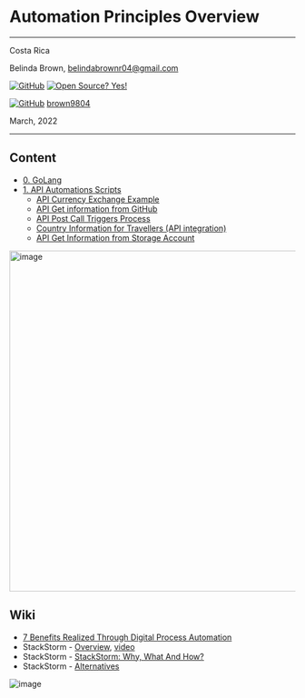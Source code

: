 # Automation Principles Overview

----------------------
Costa Rica

Belinda Brown, belindabrownr04@gmail.com

[![GitHub](https://badgen.net/badge/icon/github?icon=github&label)](https://github.com) [![Open Source? Yes!](https://badgen.net/badge/Open%20Source%20%3F/Yes%21/blue?icon=github)](https://github.com/Naereen/badges/)

[![GitHub](https://img.shields.io/badge/--181717?logo=github&logoColor=ffffff)](https://github.com/) [brown9804](https://github.com/brown9804)


March, 2022

----------------------

## Content 

- [0. GoLang](https://github.com/brown9804/SDLC-Cloud_Lpath/tree/main/Automation/0_golang)
- [1. API Automations Scripts](https://github.com/brown9804/SDLC-Cloud_Lpath/tree/main/Automation/1_api_automations)
  - [API Currency Exchange Example](https://github.com/brown9804/SDLC-Cloud_Lpath/tree/main/Automation/1_api_automations/0-api_curr_exchange_eg)
  - [API Get information from GitHub](https://github.com/brown9804/SDLC-Cloud_Lpath/tree/main/Automation/1_api_automations/1-api_get_info_github_eg)
  - [API Post Call Triggers Process](https://github.com/brown9804/SDLC-Cloud_Lpath/tree/main/Automation/1_api_automations/2-api_post_trigger_eg)
  - [Country Information for Travellers (API integration)](https://github.com/brown9804/SDLC-Cloud_Lpath/tree/main/Automation/1_api_automations/3_countryinfo_travellers)
  - [API Get Information from Storage Account](https://github.com/brown9804/SDLC-Cloud_Lpath/tree/main/Automation/1_api_automations/4_api_get_info_sa_eg)

<img width="600" alt="image" src="https://github.com/brown9804/SDLC-Cloud_Lpath/assets/24630902/5a0b44ee-ebc1-4566-ac2b-a9f9fe8b26b8">

## Wiki 

- [7 Benefits Realized Through Digital Process Automation](https://www.cetdigit.com/blog/7-benefits-realized-through-digital-process-automation)
- StackStorm - [Overview](https://docs.stackstorm.com/overview.html), [video](https://www.youtube.com/watch?v=MtPw1WC9pxA)
- StackStorm - [StackStorm: Why, What And How?](https://www.youtube.com/watch?v=WuV6d-mDRgk)
- StackStorm  - [Alternatives](https://alternativeto.net/software/stackstorm/)

![image](https://github.com/brown9804/DevOps-Agile-Cloud_Lpath/assets/24630902/541e1176-8075-4e5a-948e-45d2f15ddc61)

